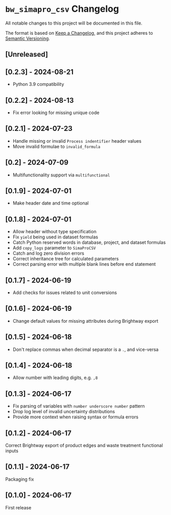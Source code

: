 # `bw_simapro_csv` Changelog

All notable changes to this project will be documented in this file.

The format is based on [Keep a Changelog](https://keepachangelog.com/en/1.0.0/),
and this project adheres to [Semantic Versioning](https://semver.org/spec/v2.0.0.html).

## [Unreleased]

## [0.2.3] - 2024-08-21

* Python 3.9 compatibility

## [0.2.2] - 2024-08-13

* Fix error looking for missing unique code

## [0.2.1] - 2024-07-23

* Handle missing or invalid `Process indentifier` header values
* Move invalid formulae to `invalid_formula`

## [0.2] - 2024-07-09

* Multifunctionality support via `multifunctional`

## [0.1.9] - 2024-07-01

* Make header date and time optional

## [0.1.8] - 2024-07-01

* Allow header without type specification
* Fix `yield` being used in dataset formulas
* Catch Python reserved words in database, project, and dataset formulas
* Add `copy_logs` parameter to `SimaProCSV`
* Catch and log zero division errors
* Correct inheritance tree for calculated parameters
* Correct parsing error with multiple blank lines before end statement

## [0.1.7] - 2024-06-19

* Add checks for issues related to unit conversions

## [0.1.6] - 2024-06-19

* Change default values for missing attributes during Brightway export

## [0.1.5] - 2024-06-18

* Don't replace commas when decimal separator is a `.`, and vice-versa

## [0.1.4] - 2024-06-18

* Allow number with leading digits, e.g. `,8`

## [0.1.3] - 2024-06-17

* Fix parsing of variables with `number underscore number` pattern
* Drop log level of invalid uncertainty distributions
* Provide more context when raising syntax or formula errors

## [0.1.2] - 2024-06-17

Correct Brightway export of product edges and waste treatment functional inputs

## [0.1.1] - 2024-06-17

Packaging fix

## [0.1.0] - 2024-06-17

First release
